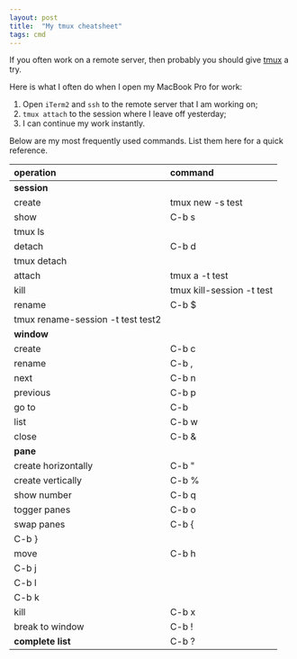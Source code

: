 ```yaml
---
layout: post
title:  "My tmux cheatsheet"
tags: cmd
---
```


If you often work on a remote server, then probably you should give [tmux](https://tmux.github.io) a try.

Here is what I often do when I open my MacBook Pro for work:
1. Open ```iTerm2``` and ```ssh``` to the remote server that I am working on;
2. ```tmux attach``` to the session where I leave off yesterday;
3. I can continue my work instantly.

Below are my most frequently used  commands. List them here for a quick reference.

operation | command
:--- | :---
**session** ||
create | tmux new -s test
show | C-b s
| tmux ls
detach | C-b d
| tmux detach
attach | tmux a -t test
kill | tmux kill-session -t test
rename | C-b $
| tmux rename-session -t test test2
**window** ||
create | C-b c
rename | C-b ,
next | C-b n
previous | C-b p
go to | C-b <number>
list | C-b w
close | C-b &
**pane** ||
create horizontally | C-b "
create vertically | C-b %
show number | C-b q
togger panes | C-b o
swap panes | C-b {
| C-b }
move | C-b h
| C-b j
| C-b l
| C-b k
kill | C-b x
break to window | C-b !
**complete list** | C-b ?
